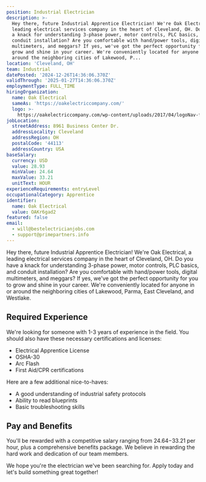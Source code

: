 ```yaml
---
position: Industrial Electrician
description: >-
  Hey there, future Industrial Apprentice Electrician! We're Oak Electrical, a
  leading electrical services company in the heart of Cleveland, OH. Do you have
  a knack for understanding 3-phase power, motor controls, PLC basics, and
  conduit installation? Are you comfortable with hand/power tools, digital
  multimeters, and meggars? If yes, we've got the perfect opportunity for you to
  grow and shine in your career. We're conveniently located for anyone in or
  around the neighboring cities of Lakewood, P...
location: 'Cleveland, OH'
team: Industrial
datePosted: '2024-12-26T14:36:06.370Z'
validThrough: '2025-01-27T14:36:06.370Z'
employmentType: FULL_TIME
hiringOrganization:
  name: Oak Electrical
  sameAs: 'https://oakelectriccompany.com/'
  logo: >-
    https://oakelectriccompany.com/wp-content/uploads/2017/04/logoNav-for-web.png
jobLocation:
  streetAddress: 8961 Business Center Dr.
  addressLocality: Cleveland
  addressRegion: OH
  postalCode: '44113'
  addressCountry: USA
baseSalary:
  currency: USD
  value: 28.93
  minValue: 24.64
  maxValue: 33.21
  unitText: HOUR
experienceRequirements: entryLevel
occupationalCategory: Apprentice
identifier:
  name: Oak Electrical
  value: OAKr6gad2
featured: false
email:
  - will@bestelectricianjobs.com
  - support@primepartners.info
---
```




Hey there, future Industrial Apprentice Electrician! We're Oak Electrical, a leading electrical services company in the heart of Cleveland, OH. Do you have a knack for understanding 3-phase power, motor controls, PLC basics, and conduit installation? Are you comfortable with hand/power tools, digital multimeters, and meggars? If yes, we've got the perfect opportunity for you to grow and shine in your career. We're conveniently located for anyone in or around the neighboring cities of Lakewood, Parma, East Cleveland, and Westlake.

## Required Experience 

We're looking for someone with 1-3 years of experience in the field. You should also have these necessary certifications and licenses:

- Electrical Apprentice License
- OSHA-30
- Arc Flash
- First Aid/CPR certifications

Here are a few additional nice-to-haves:

- A good understanding of industrial safety protocols
- Ability to read blueprints
- Basic troubleshooting skills

## Pay and Benefits

You'll be rewarded with a competitive salary ranging from $24.64-$33.21 per hour, plus a comprehensive benefits package. We believe in rewarding the hard work and dedication of our team members. 

We hope you're the electrician we've been searching for. Apply today and let's build something great together!
